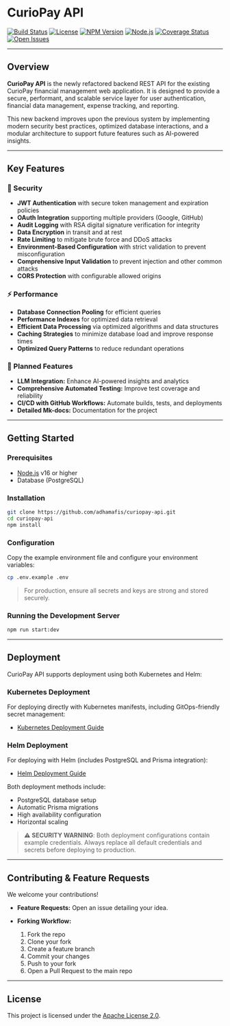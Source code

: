 # CurioPay API

[![Build Status](https://img.shields.io/github/actions/workflow/status/adhamafis/curiopay-api/nodejs.yml?branch=main&label=build&style=flat-square)](https://github.com/adhamafis/curiopay-api/actions)
[![License](https://img.shields.io/github/license/adhamafis/curiopay-api?style=flat-square)](LICENSE)
[![NPM Version](https://img.shields.io/npm/v/curiopay-api?style=flat-square)](https://www.npmjs.com/package/curiopay-api)
[![Node.js](https://img.shields.io/node/v/curiopay-api?style=flat-square)](https://nodejs.org/)
[![Coverage Status](https://img.shields.io/codecov/c/github/adhamafis/curiopay-api?style=flat-square)](https://codecov.io/gh/adhamafis/curiopay-api)
[![Open Issues](https://img.shields.io/github/issues/adhamafis/curiopay-api?style=flat-square)](https://github.com/adhamafis/curiopay-api/issues)

---

## Overview

**CurioPay API** is the newly refactored backend REST API for the existing CurioPay financial management web application. It is designed to provide a secure, performant, and scalable service layer for user authentication, financial data management, expense tracking, and reporting.

This new backend improves upon the previous system by implementing modern security best practices, optimized database interactions, and a modular architecture to support future features such as AI-powered insights.

---

## Key Features

### 🔐 Security

- **JWT Authentication** with secure token management and expiration policies
- **OAuth Integration** supporting multiple providers (Google, GitHub)
- **Audit Logging** with RSA digital signature verification for integrity
- **Data Encryption** in transit and at rest
- **Rate Limiting** to mitigate brute force and DDoS attacks
- **Environment-Based Configuration** with strict validation to prevent misconfiguration
- **Comprehensive Input Validation** to prevent injection and other common attacks
- **CORS Protection** with configurable allowed origins

### ⚡ Performance

- **Database Connection Pooling** for efficient queries
- **Performance Indexes** for optimized data retrieval
- **Efficient Data Processing** via optimized algorithms and data structures
- **Caching Strategies** to minimize database load and improve response times
- **Optimized Query Patterns** to reduce redundant operations

### 🚀 Planned Features

- **LLM Integration:** Enhance AI-powered insights and analytics
- **Comprehensive Automated Testing:** Improve test coverage and reliability
- **CI/CD with GitHub Workflows:** Automate builds, tests, and deployments
- **Detailed Mk-docs:** Documentation for the project

---

## Getting Started

### Prerequisites

- [Node.js](https://nodejs.org/) v16 or higher
- Database (PostgreSQL)

### Installation

```bash
git clone https://github.com/adhamafis/curiopay-api.git
cd curiopay-api
npm install
```

### Configuration

Copy the example environment file and configure your environment variables:

```bash
cp .env.example .env
```

> For production, ensure all secrets and keys are strong and stored securely.

### Running the Development Server

```bash
npm run start:dev
```

---

## Deployment

CurioPay API supports deployment using both Kubernetes and Helm:

### Kubernetes Deployment

For deploying directly with Kubernetes manifests, including GitOps-friendly secret management:

- [Kubernetes Deployment Guide](./k8s/README.md)

### Helm Deployment

For deploying with Helm (includes PostgreSQL and Prisma integration):

- [Helm Deployment Guide](./helm/curiopay-api/README.md)

Both deployment methods include:

- PostgreSQL database setup
- Automatic Prisma migrations
- High availability configuration
- Horizontal scaling

> **⚠️ SECURITY WARNING**: Both deployment configurations contain example credentials. Always replace all default credentials and secrets before deploying to production.

---

## Contributing & Feature Requests

We welcome your contributions!

- **Feature Requests:** Open an issue detailing your idea.
- **Forking Workflow:**

  1. Fork the repo
  2. Clone your fork
  3. Create a feature branch
  4. Commit your changes
  5. Push to your fork
  6. Open a Pull Request to the main repo

---

## License

This project is licensed under the [Apache License 2.0](LICENSE).
